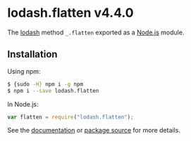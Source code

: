 # lodash.flatten v4.4.0

The [lodash](https://lodash.com/) method `_.flatten` exported as a [Node.js](https://nodejs.org/) module.

## Installation

Using npm:

```bash
$ {sudo -H} npm i -g npm
$ npm i --save lodash.flatten
```

In Node.js:

```js
var flatten = require("lodash.flatten");
```

See the [documentation](https://lodash.com/docs#flatten) or [package source](https://github.com/lodash/lodash/blob/4.4.0-npm-packages/lodash.flatten) for more details.

